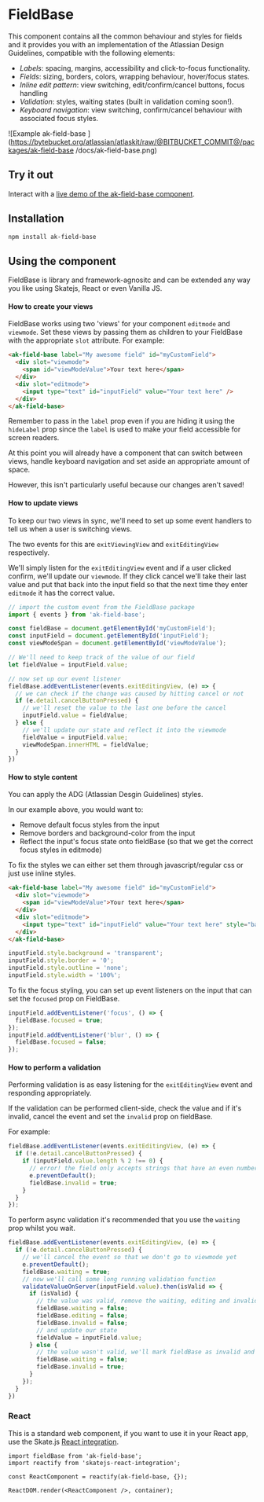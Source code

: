 # FieldBase

This component contains all the common behaviour and styles for fields and it provides you with an implementation of the Atlassian Design Guidelines, compatible with the following elements:
* *Labels*: spacing, margins, accessibility and click-to-focus functionality.
* *Fields*: sizing, borders, colors, wrapping behaviour, hover/focus states.
* *Inline edit pattern*: view switching, edit/confirm/cancel buttons, focus handling
* *Validation*: styles, waiting states (built in validation coming soon!).
* *Keyboard navigation*: view switching, confirm/cancel behaviour with associated focus styles.

![Example ak-field-base ](https://bytebucket.org/atlassian/atlaskit/raw/@BITBUCKET_COMMIT@/packages/ak-field-base /docs/ak-field-base.png)

## Try it out

Interact with a [live demo of the ak-field-base component](https://aui-cdn.atlassian.com/atlaskit/stories/ak-field-base/@VERSION@/).

## Installation

```sh
npm install ak-field-base
```


## Using the component

FieldBase is library and framework-agnositc and can be extended any way you like using Skatejs, React or even Vanilla JS.

#### How to create your views

FieldBase works using two 'views' for your component `editmode` and `viewmode`.
Set these views by passing them as children to your FieldBase with the appropriate `slot` attribute.
For example:

```html
<ak-field-base label="My awesome field" id="myCustomField">
  <div slot="viewmode">
    <span id="viewModeValue">Your text here</span>
  </div>
  <div slot="editmode">
    <input type="text" id="inputField" value="Your text here" />
  </div>
</ak-field-base>
```

Remember to pass in the `label` prop even if you are hiding it using the
`hideLabel` prop since the `label` is used to make your field accessible for screen readers.

At this point you will already have a component that can switch between views, handle keyboard navigation and set aside an appropriate amount of space.

However, this isn't particularly useful because our changes aren't saved!

#### How to update views

To keep our two views in sync, we'll need to set up some event handlers to tell us when a user is switching views.

The two events for this are `exitViewingView` and `exitEditingView` respectively.

We'll simply listen for the `exitEditingView` event and if a user clicked confirm, we'll update our `viewmode`.
If they click cancel we'll take their last value and put that back into the input field so that the next time they enter `editmode` it has the correct value.

```javascript
// import the custom event from the FieldBase package
import { events } from 'ak-field-base';

const fieldBase = document.getElementById('myCustomField');
const inputField = document.getElementById('inputField');
const viewModeSpan = document.getElementById('viewModeValue');

// We'll need to keep track of the value of our field
let fieldValue = inputField.value;

// now set up our event listener
fieldBase.addEventListener(events.exitEditingView, (e) => {
  // we can check if the change was caused by hitting cancel or not
  if (e.detail.cancelButtonPressed) {
    // we'll reset the value to the last one before the cancel
    inputField.value = fieldValue;
  } else {
    // we'll update our state and reflect it into the viewmode
    fieldValue = inputField.value;
    viewModeSpan.innerHTML = fieldValue;
  }
})
```

#### How to style content

You can apply the ADG (Atlassian Desgin Guidelines) styles.

In our example above, you would want to:
* Remove default focus styles from the input
* Remove borders and background-color from the input
* Reflect the input's focus state onto fieldBase (so that we get the correct focus styles in editmode)

To fix the styles we can either set them through javascript/regular css or just use inline styles.

```html
<ak-field-base label="My awesome field" id="myCustomField">
  <div slot="viewmode">
    <span id="viewModeValue">Your text here</span>
  </div>
  <div slot="editmode">
    <input type="text" id="inputField" value="Your text here" style="background: transparent; border: 0; outline: 0; width: 100%;" />
  </div>
</ak-field-base>
```

```javascript
inputField.style.background = 'transparent';
inputField.style.border = '0';
inputField.style.outline = 'none';
inputField.style.width = '100%';
```

To fix the focus styling, you can set up event listeners on the input that can set the `focused` prop on FieldBase.

```javascript
inputField.addEventListener('focus', () => {
  fieldBase.focused = true;
});
inputField.addEventListener('blur', () => {
  fieldBase.focused = false;
});
```

#### How to perform a validation

Performing validation is as easy listening for the `exitEditingView` event and responding appropriately.

If the validation can be performed client-side, check the value and if it's invalid,  cancel the event
and set the `invalid` prop on fieldBase.

For example:

```javascript
fieldBase.addEventListener(events.exitEditingView, (e) => {
  if (!e.detail.cancelButtonPressed) {
    if (inputField.value.length % 2 !== 0) {
      // error! the field only accepts strings that have an even number of characters!
      e.preventDefault();
      fieldBase.invalid = true;
    }
  }
});
```

To perform async validation it's recommended that you use the `waiting` prop whilst you wait.

```javascript
fieldBase.addEventListener(events.exitEditingView, (e) => {
  if (!e.detail.cancelButtonPressed) {
    // we'll cancel the event so that we don't go to viewmode yet
    e.preventDefault();
    fieldBase.waiting = true;
    // now we'll call some long running validation function
    validateValueOnServer(inputField.value).then(isValid => {
      if (isValid) {
        // the value was valid, remove the waiting, editing and invalid props
        fieldBase.waiting = false;
        fieldBase.editing = false;
        fieldBase.invalid = false;
        // and update our state
        fieldValue = inputField.value;
      } else {
        // the value wasn't valid, we'll mark fieldBase as invalid and let the user handle that
        fieldBase.waiting = false;
        fieldBase.invalid = true;
      }
    });
  }
})
```
### React

This is a standard web component, if you want to use it in your React app, use the Skate.js [React integration](https://github.com/webcomponents/react-integration).


```
import fieldBase from 'ak-field-base';
import reactify from 'skatejs-react-integration';

const ReactComponent = reactify(ak-field-base, {});

ReactDOM.render(<ReactComponent />, container);
```

